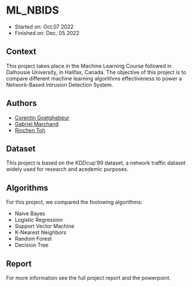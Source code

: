 # ML_NBIDS

 * Started on: Oct.07 2022
 * Finished on: Dec. 05 2022

## Context

This project takes place in the Machine Learning Course followed in Dalhousie University, in Halifax, Canada.
The objective of this project is to compare different machine learning algorithms effectiveness to power a Network-Based Intrusion Detection System.

## Authors

- [Corentin Goetghebeur](cr453043@dal.ca)
- [Gabriel Marchand](gb614643@dal.ca)
- [Rinchen Toh](rn835427@dal.ca)

## Dataset

This project is based on the KDDcup'99 dataset, a network traffic dataset widely used for research and acedemic purposes.

## Algorithms

For this project, we compared the foolowing algorithms:

- Naive Bayes
- Logistic Regression
- Support Vector Machine
- K-Nearest Neighbors
- Random Forest
- Decision Tree

## Report

For more information see the full project report and the powerpoint.


